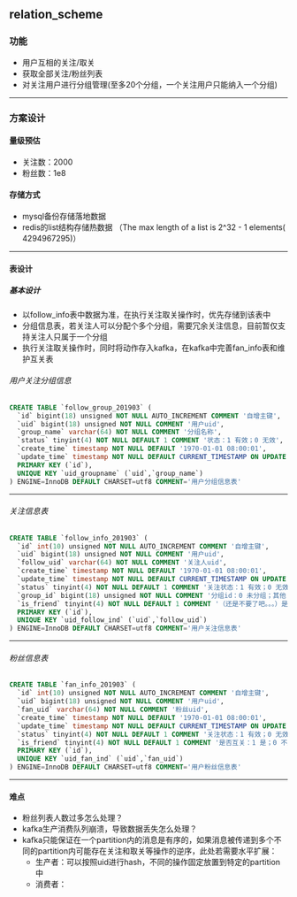 ##  relation_scheme
### 功能
* 用户互相的关注/取关
* 获取全部关注/粉丝列表
* 对关注用户进行分组管理(至多20个分组，一个关注用户只能纳入一个分组)

---

### 方案设计
#### 量级预估
* 关注数：2000
* 粉丝数：1e8
#### 存储方式
* mysql备份存储落地数据
* redis的list结构存储热数据 （The max length of a list is 2^32 - 1 elements( 4294967295)）

---

#### 表设计
##### 基本设计
* 以follow_info表中数据为准，在执行关注取关操作时，优先存储到该表中
* 分组信息表，若关注人可以分配个多个分组，需要冗余关注信息，目前暂仅支持关注人只属于一个分组
* 执行关注取关操作时，同时将动作存入kafka，在kafka中完善fan_info表和维护互关表
###### 用户关注分组信息
```sql
CREATE TABLE `follow_group_201903` (
  `id` bigint(18) unsigned NOT NULL AUTO_INCREMENT COMMENT '自增主键',
  `uid` bigint(18) unsigned NOT NULL COMMENT '用户uid',
  `group_name` varchar(64) NOT NULL COMMENT '分组名称',
  `status` tinyint(4) NOT NULL DEFAULT 1 COMMENT '状态：1 有效；0 无效',
  `create_time` timestamp NOT NULL DEFAULT '1970-01-01 08:00:01',
  `update_time` timestamp NOT NULL DEFAULT CURRENT_TIMESTAMP ON UPDATE CURRENT_TIMESTAMP,
  PRIMARY KEY (`id`),
  UNIQUE KEY `uid_groupname` (`uid`,`group_name`)
) ENGINE=InnoDB DEFAULT CHARSET=utf8 COMMENT='用户分组信息表' 
```

---

###### 关注信息表
```sql
CREATE TABLE `follow_info_201903` (
  `id` int(10) unsigned NOT NULL AUTO_INCREMENT COMMENT '自增主键',
  `uid` bigint(18) unsigned NOT NULL COMMENT '用户uid',
  `follow_uid` varchar(64) NOT NULL COMMENT '关注人uid',
  `create_time` timestamp NOT NULL DEFAULT '1970-01-01 08:00:01',
  `update_time` timestamp NOT NULL DEFAULT CURRENT_TIMESTAMP ON UPDATE CURRENT_TIMESTAMP,
  `status` tinyint(4) NOT NULL DEFAULT 1 COMMENT '关注状态：1 有效；0 无效',
  `group_id` bigint(18) unsigned NOT NULL COMMENT '分组id：0 未分组；其他 分组id'
  `is_friend` tinyint(4) NOT NULL DEFAULT 1 COMMENT '（还是不要了吧。。。）是否互关：1 是；0 不是',
  PRIMARY KEY (`id`),
  UNIQUE KEY `uid_follow_ind` (`uid`,`follow_uid`)
) ENGINE=InnoDB DEFAULT CHARSET=utf8 COMMENT='用户关注信息表' 
```

---

###### 粉丝信息表
```sql
CREATE TABLE `fan_info_201903` (
  `id` int(10) unsigned NOT NULL AUTO_INCREMENT COMMENT '自增主键',
  `uid` bigint(18) unsigned NOT NULL COMMENT '用户uid',
  `fan_uid` varchar(64) NOT NULL COMMENT '粉丝uid',
  `create_time` timestamp NOT NULL DEFAULT '1970-01-01 08:00:01',
  `update_time` timestamp NOT NULL DEFAULT CURRENT_TIMESTAMP ON UPDATE CURRENT_TIMESTAMP,
  `status` tinyint(4) NOT NULL DEFAULT 1 COMMENT '关注状态：1 有效；0 无效',
  `is_friend` tinyint(4) NOT NULL DEFAULT 1 COMMENT '是否互关：1 是；0 不是',
  PRIMARY KEY (`id`),
  UNIQUE KEY `uid_fan_ind` (`uid`,`fan_uid`)
) ENGINE=InnoDB DEFAULT CHARSET=utf8 COMMENT='用户粉丝信息表' 
```

---

#### 难点
* 粉丝列表人数过多怎么处理？
* kafka生产消费队列崩溃，导致数据丢失怎么处理？
* kafka只能保证在一个partition内的消息是有序的，如果消息被传递到多个不同的partition内可能存在关注和取关等操作的逆序，此处若需要水平扩展：
    * 生产者：可以按照uid进行hash，不同的操作固定放置到特定的partition中
    * 消费者：
